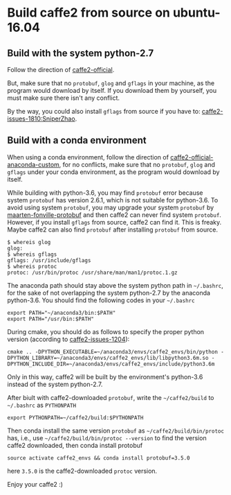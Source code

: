 # Build caffe2 from source on ubuntu-16.04
## Build with the system python-2.7
Follow the direction of [caffe2-official](https://caffe2.ai/docs/getting-started.html?platform=ubuntu&configuration=compile).

But, make sure that no `protobuf`, `glog` and `gflags` in your machine, as the program would download by itself. 
If you download them by yourself, you must make sure there isn't any conflict.

By the way, you could also install `gflags` from source if you have to: [caffe2-issues-1810:SniperZhao](https://github.com/caffe2/caffe2/issues/1810).

## Build with a conda environment
When using a conda environment, follow the direction of [caffe2-official-anaconda-custom](https://caffe2.ai/docs/getting-started.html?platform=mac&configuration=compile#custom-anaconda-install), 
for no conflicts, make sure that no `protobuf`, `glog` and `gflags` under your conda environment, as the program would download by itself. 

While building with python-3.6, you may find `protobuf` error because system `protobuf` has version 2.6.1, which is not suitable for python-3.6. To avoid using system `protobuf`, you may upgrade your system `protobuf` by [maarten-fonville-protobuf](https://launchpad.net/~maarten-fonville/+archive/ubuntu/protobuf) and then caffe2 can never find system `protobuf`. However, if you install `gflags` from source, caffe2 can find it. This is freaky. Maybe caffe2 can also find `protobuf` after installing `protobuf` from source.
```
$ whereis glog
glog:
$ whereis gflags
gflags: /usr/include/gflags
$ whereis protoc
protoc: /usr/bin/protoc /usr/share/man/man1/protoc.1.gz
```

The anaconda path should stay above the system python path in `~/.bashrc`, for the sake of not overlapping the system python-2.7 by the anaconda python-3.6. You should find the following codes in your `~/.bashrc`
```
export PATH="~/anaconda3/bin:$PATH"
export PATH="/usr/bin:$PATH"
```

During cmake, you should do as follows to specify the proper python version (according to [caffe2-issues-1204](https://github.com/caffe2/caffe2/issues/1204)):
```
cmake .. -DPYTHON_EXECUTABLE=~/anaconda3/envs/caffe2_envs/bin/python -DPYTHON_LIBRARY=~/anaconda3/envs/caffe2_envs/lib/libpython3.6m.so -DPYTHON_INCLUDE_DIR=~/anaconda3/envs/caffe2_envs/include/python3.6m
```
Only in this way, caffe2 will be built by the environment's python-3.6 instead of the system python-2.7.

After biult with caffe2-downloaded `protobuf`, write the `~/caffe2/build` to `~/.bashrc` as `PYTHONPATH`
```
export PYTHONPATH=~/caffe2/build:$PYTHONPATH
```
 
Then conda install the same version `protobuf` as `~/caffe2/build/bin/protoc` has, 
i.e., use `~/caffe2/build/bin/protoc --version` to find the version caffe2 downloaded, then conda install protobuf
```
source activate caffe2_envs && conda install protobuf=3.5.0
```
here `3.5.0` is the caffe2-downloaded `protoc` version.

Enjoy your caffe2 :)


